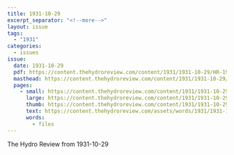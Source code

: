 ```yaml
---
title: 1931-10-29
excerpt_separator: "<!--more-->"
layout: issue
tags:
  - "1931"
categories:
  - issues
issue:
  date: 1931-10-29
  pdf: https://content.thehydroreview.com/content/1931/1931-10-29/HR-1931-10-29.pdf
  masthead: https://content.thehydroreview.com/content/1931/1931-10-29/masthead/HR-1931-10-29.jpg
  pages:
    - small: https://content.thehydroreview.com/content/1931/1931-10-29/small/HR-1931-10-29-01.jpg
      large: https://content.thehydroreview.com/content/1931/1931-10-29/large/HR-1931-10-29-01.jpg
      thumb: https://content.thehydroreview.com/content/1931/1931-10-29/thumbnails/HR-1931-10-29-01.jpg
      text: https://content.thehydroreview.com/assets/words/1931/1931-10-29/HR-1931-10-29-01.txt
      words:
        - files
---
```


The Hydro Review from 1931-10-29

<!--more-->

